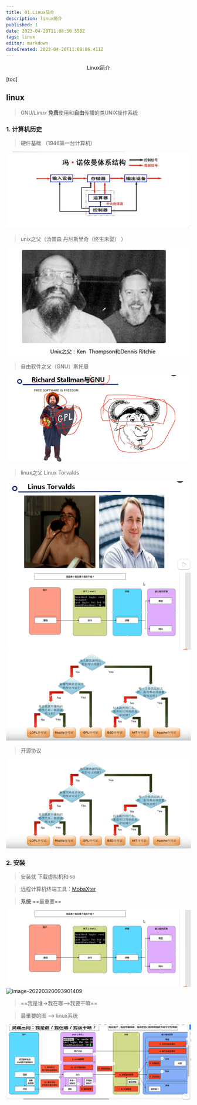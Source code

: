 ```yaml
---
title: 01.Linux简介
description: linux简介
published: 1
date: 2023-04-20T11:08:50.550Z
tags: linux
editor: markdown
dateCreated: 2023-04-20T11:08:06.411Z
---
```


<center>Linux简介</center>



[toc]


## linux

> GNU/*Linux* **免费**使用和**自由**传播的类UNIX操作系统



### 1. 计算机历史

> 硬件基础 （1946第一台计算机）

![image-20220320091151558.png](/linux/image-20220320091151558.png)


> unix之父（汤普森    丹尼斯里奇（终生未娶） ）

![image-20220320091304725.png](/linux/image-20220320091304725.png)

> 自由软件之父（GNU）斯托曼

![image-20220320091643488.png](/linux/image-20220320091643488.png)

> linux之父 Linux Torvalds

![image-20220320091904152.png](/linux/image-20220320091904152.png)![image-20220320093901409.png](/linux/image-20220320093901409.png)![image-20220320091843603.png](/linux/image-20220320091843603.png)

> 开源协议

![image-20220320091843603.png](/linux/image-20220320091843603.png)





### 2. 安装

> 安装就 下载虚拟机和iso

> 远程计算机终端工具：[MobaXter](https://mobaxterm.mobatek.net/)

>  **系统**   ==最重要==

![image-20220320093901409.png](/linux/image-20220320093901409.png)![image-20220320093901409](E:\github\study\linux\01Linux简介.assets\image-20220320093901409.png)

>  ==我是谁->我在哪-->我要干嘛==



> 最重要的图 --> linux系统

![image-20220324222305472.png](/linux/image-20220324222305472.png)
